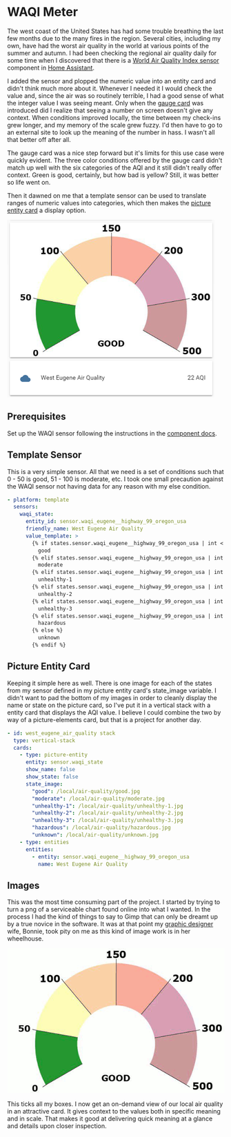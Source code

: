 # WAQI Meter

The west coast of the United States has had some trouble breathing the last few months due to the many fires in the region. Several cities, including my own, have had the worst air quality in the world at various points of the summer and autumn. I had been checking the regional air quality daily for some time when I discovered that there is a [World Air Quality Index sensor](https://www.home-assistant.io/components/sensor.waqi/) component in [Home Assistant](https://www.home-assistant.io).

I added the sensor and plopped the numeric value into an entity card and didn't think much more about it. Whenever I needed it I would check the value and, since the air was so routinely terrible, I had a good sense of what the integer value I was seeing meant. Only when the [gauge card](https://www.home-assistant.io/lovelace/gauge/) was introduced did I realize that seeing a number on screen doesn't give any context. When conditions improved locally, the time between my check-ins grew longer, and my memory of the scale grew fuzzy. I'd then have to go to an external site to look up the meaning of the number in hass. I wasn't all that better off after all.

The gauge card was a nice step forward but it's limits for this use case were quickly evident. The three color conditions offered by the gauge card didn't match up well with the six categories of the AQI and it still didn't really offer context. Green is good, certainly, but how bad is yellow? Still, it was better so life went on.

Then it dawned on me that a template sensor can be used to translate ranges of numeric values into categories, which then makes the [picture entity card](https://www.home-assistant.io/lovelace/picture-entity/) a display option.

![Example of a the air quality index shown as a chart. The current category (good) is full color while the others are faded.](images\3.2-1_waqi-card.png)

## Prerequisites

Set up the WAQI sensor following the instructions in the [component docs](https://www.home-assistant.io/components/sensor.waqi/).

## Template Sensor

This is a very simple sensor. All that we need is a set of conditions such that 0 - 50 is good, 51 - 100 is moderate, etc. I took one small precaution against the WAQI sensor not having data for any reason with my else condition.

```YAML
- platform: template
  sensors:
    waqi_state:
      entity_id: sensor.waqi_eugene__highway_99_oregon_usa
      friendly_name: West Eugene Air Quality
      value_template: >
        {% if states.sensor.waqi_eugene__highway_99_oregon_usa | int < 51 %}
          good
        {% elif states.sensor.waqi_eugene__highway_99_oregon_usa | int < 101 %}
          moderate
        {% elif states.sensor.waqi_eugene__highway_99_oregon_usa | int < 151 %}
          unhealthy-1
        {% elif states.sensor.waqi_eugene__highway_99_oregon_usa | int < 201 %}
          unhealthy-2
        {% elif states.sensor.waqi_eugene__highway_99_oregon_usa | int < 300 %}
          unhealthy-3
        {% elif states.sensor.waqi_eugene__highway_99_oregon_usa | int > 300 %}
          hazardous
        {% else %}
          unknown
        {% endif %}
```

## Picture Entity Card

Keeping it simple here as well. There is one image for each of the states from my sensor defined in my picture entity card's state_image variable. I didn't want to pad the bottom of my images in order to cleanly display the name or state on the picture card, so I've put it in a vertical stack with a entity card that displays the AQI value. I believe I could combine the two by way of a picture-elements card, but that is a project for another day.

```YAML
- id: west_eugene_air_quality stack
  type: vertical-stack
  cards:
    - type: picture-entity
      entity: sensor.waqi_state
      show_name: false
      show_state: false
      state_image:
        "good": /local/air-quality/good.jpg
        "moderate": /local/air-quality/moderate.jpg
        "unhealthy-1": /local/air-quality/unhealthy-1.jpg
        "unhealthy-2": /local/air-quality/unhealthy-2.jpg
        "unhealthy-3": /local/air-quality/unhealthy-3.jpg
        "hazardous": /local/air-quality/hazardous.jpg
        "unknown": /local/air-quality/unknown.jpg
    - type: entities
      entities:
        - entity: sensor.waqi_eugene__highway_99_oregon_usa
          name: West Eugene Air Quality
```

## Images

This was the most time consuming part of the project. I started by trying to turn a png of a serviceable chart found online into what I wanted. In the process I had the kind of things to say to Gimp that can only be dreamt up by a true novice in the software. It was at that point my [graphic designer](http://bdrose.net/) wife, Bonnie, took pity on me as this kind of image work is in her wheelhouse.

![Animated image showing all the possible states of the air quality meter.](images\3.2-1_animated-meter.gif)

This ticks all my boxes. I now get an on-demand view of our local air quality in an attractive card. It gives context to the values both in specific meaning and in scale. That makes it good at delivering quick meaning at a glance and details upon closer inspection.